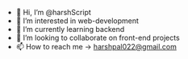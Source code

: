 - 👋 Hi, I’m @harshScript
- 👀 I’m interested in web-development
- 🌱 I’m currently learning backend
- 💞️ I’m looking to collaborate on front-end projects
- 📫 How to reach me -> harshpal022@gmail.com

<!---
harshScript/harshScript is a ✨ special ✨ repository because its `README.md` (this file) appears on your GitHub profile.
You can click the Preview link to take a look at your changes.
--->
